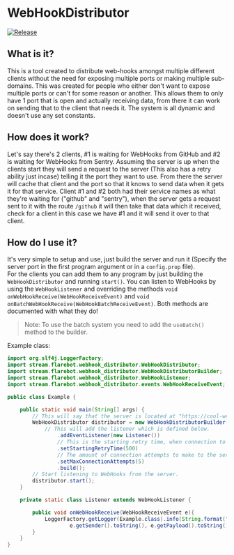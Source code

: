 # WebHookDistributor
[![Release](https://jitpack.io/v/FlareBot/WebHookDistributor.svg?style=flat-square)](https://jitpack.io/#FlareBot/WebHookDistributor)

## What is it?
This is a tool created to distribute web-hooks amongst multiple different clients without the need for exposing multiple ports or making multiple sub-domains. This was created for people who either don't want to expose multiple ports or can't for some reason or another. This allows them to only have 1 port that is open and actually receiving data, from there it can work on sending that to the client that needs it. The system is all dynamic and doesn't use any set constants.

## How does it work?
Let's say there's 2 clients, #1 is waiting for WebHooks from GitHub and #2 is waiting for WebHooks from Sentry. Assuming the server is up when the clients start they will send a request to the server (This also has a retry ability just incase) telling it the port they want to use. From there the server will cache that client and the port so that it knows to send data when it gets it for that service. Client #1 and #2 both had their service names as what they're waiting for ("github" and "sentry"), when the server gets a request sent to it with the route `/github` it will then take that data which it received, check for a client in this case we have #1 and it will send it over to that client.

## How do I use it?
It's very simple to setup and use, just build the server and run it (Specify the server port in the first program argument or in a `config.prop` file).  
For the clients you can add them to any program by just building the `WebHookDistributor` and running `start()`. You can listen to WebHooks by using the `WebHookListener` and overriding the methods `void onWebHookReceive(WebHookReceiveEvent)` and `void onBatchWebHookReceive(WebHookBatchReceiveEvent)`. Both methods are documented with what they do!  

> Note: To use the batch system you need to add the `useBatch()` method to the builder.

Example class:  
```java
import org.slf4j.LoggerFactory;
import stream.flarebot.webhook_distributor.WebHookDistributor;
import stream.flarebot.webhook_distributor.WebHookDistributorBuilder;
import stream.flarebot.webhook_distributor.WebHookListener;
import stream.flarebot.webhook_distributor.events.WebHookReceiveEvent;

public class Example {

    public static void main(String[] args) {
    	// This will say that the server is located at "https://cool-webhooks.flarebot.stream", the service is called "example" and the port for this service is '8181'.
        WebHookDistributor distributor = new WebHookDistributorBuilder("https://cool-webhooks.flarebot.stream", "example", 8181)
        	// This will add the listener which is defined below.
                .addEventListener(new Listener())
                // This is the starting retry time, when connection to the server fails it will use this value first and double each failed attempt.
                .setStartingRetryTime(500)
                // The amount of connection attempts to make to the server before giving up.
                .setMaxConnectionAttempts(5)
                .build();
		// Start listening to WebHooks from the server.
        distributor.start();
    }

    private static class Listener extends WebHookListener {

        public void onWebHookReceive(WebHookReceiveEvent e){
            LoggerFactory.getLogger(Example.class).info(String.format("Received webhook from %s, data: %s",
                    e.getSender().toString(), e.getPayload().toString()));
        }
    }
}
```
